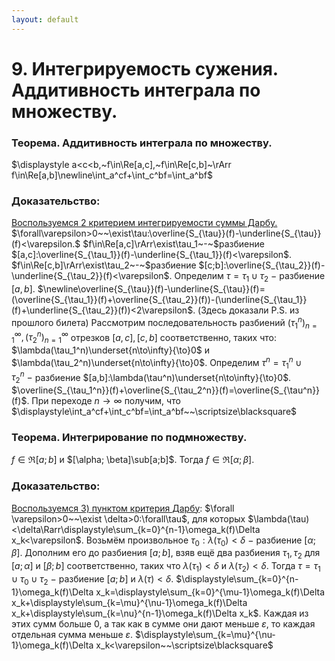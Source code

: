 ```yaml
---
layout: default
---
```

# 9. Интегрируемость сужения. Аддитивность интеграла по множеству.

### Теорема. Аддитивность интеграла по множеству.
$\displaystyle a<c<b,~f\in\Re[a,c],~f\in\Re[c,b]~\rArr f\in\Re[a,b]\newline\int_a^cf+\int_c^bf=\int_a^bf$

### Доказательство:
[Воспользуемся 2 критерием интегрируемости суммы Дарбу.](13-02-24.md)
$\forall\varepsilon>0~~\exist\tau:\overline{S_{\tau}}(f)-\underline{S_{\tau}}(f)<\varepsilon.$
$f\in\Re[a,c]\rArr\exist\tau_1~-~$разбиение $[a,c]:\overline{S_{\tau_1}}(f)-\underline{S_{\tau_1}}(f)<\varepsilon$.
$f\in\Re[c,b]\rArr\exist\tau_2~-~$разбиение $[c;b]:\overline{S_{\tau_2}}(f)-\underline{S_{\tau_2}}(f)<\varepsilon$.
Определим $\tau=\tau_1\cup\tau_2~-~$разбиение $[a,b]$. $\newline\overline{S_{\tau}}(f)-\underline{S_{\tau}}(f)=(\overline{S_{\tau_1}}(f)+\overline{S_{\tau_2}}(f))-(\underline{S_{\tau_1}}(f)+\underline{S_{\tau_2}}(f))<2\varepsilon$.
(Здесь доказали P.S. из прошлого билета)
Рассмотрим последовательность разбиений $(\tau_1^n)_{n=1}^{\infty},(\tau_2^n)_{n=1}^{\infty}$
отрезков $[a,c],[c,b]$ соответственно, таких что:
$\lambda(\tau_1^n)\underset{n\to\infty}{\to}0$ и $\lambda(\tau_2^n)\underset{n\to\infty}{\to}0$.
Определим $\tau^n=\tau_1^n\cup\tau_2^n~-~$разбиение $[a,b]:\lambda(\tau^n)\underset{n\to\infty}{\to}0$. 
$\overline{S_{\tau_1^n}}(f)+\overline{S_{\tau_2^n}}(f)=\overline{S_{\tau^n}}(f)$.
При переходе $n\to\infty$ получим, что $\displaystyle\int_a^cf+\int_c^bf=\int_a^bf~~\scriptsize\blacksquare$

### Теорема. Интегрирование по подмножеству.
$f\in\Re[a;b]$ и $[\alpha; \beta]\sub[a;b]$. Тогда $f\in\Re[\alpha;\beta]$.

### Доказательство:
[Воспользуемся $3)$ пунктом критерия Дарбу](13-02-24.md):
$\forall \varepsilon>0~~\exist \delta>0:\forall\tau$, для которых $\lambda(\tau)<\delta\Rarr\displaystyle\sum_{k=0}^{n-1}\omega_k(f)\Delta x_k<\varepsilon$.
Возьмём произвольное $\tau_0:\lambda(\tau_0)<\delta~-~$разбиение $[\alpha;\beta]$.
Дополним его до разбиения $[a;b]$, взяв ещё два разбиения $\tau_1,\tau_2$ для $[a;\alpha]$ и $[\beta;b]$ соответственно, таких что $\lambda(\tau_1)<\delta$ и $\lambda(\tau_2)<\delta$.
Тогда $\tau=\tau_1\cup\tau_0\cup\tau_2~-~$разбиение $[a;b]$ и $\lambda(\tau)<\delta$.
$\displaystyle\sum_{k=0}^{n-1}\omega_k(f)\Delta x_k=\displaystyle\sum_{k=0}^{\mu-1}\omega_k(f)\Delta x_k+\displaystyle\sum_{k=\mu}^{\nu-1}\omega_k(f)\Delta x_k+\displaystyle\sum_{k=\nu}^{n-1}\omega_k(f)\Delta x_k$.
Каждая из этих сумм больше $0$, а так как в сумме они дают меньше $\varepsilon$, то каждая отдельная сумма меньше $\varepsilon$.
$\displaystyle\sum_{k=\mu}^{\nu-1}\omega_k(f)\Delta x_k<\varepsilon~~\scriptsize\blacksquare$